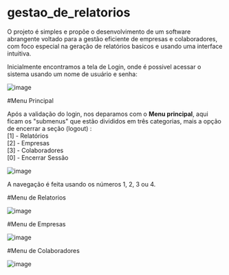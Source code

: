 # gestao_de_relatorios

 O projeto é simples e propõe o desenvolvimento de um software abrangente voltado para a gestão eficiente de empresas e colaboradores, com foco especial na geração de relatórios basicos e usando uma interface intuitiva.

 Inicialmente encontramos a tela de Login, onde é possivel acessar o sistema usando um nome de usuário e senha:

 ![image](https://github.com/Isouz/pim_iv/assets/103651578/1a1790b2-beae-465d-a288-33a817d4765e)

#Menu Principal

Após a validação do login, nos deparamos com o **Menu principal**, aqui ficam os "submenus" que estão divididos em três categorias, mais a opção de encerrar a seção (logout) :<br>
  [1] - Relatórios<br>
  [2] - Empresas<br>
  [3] - Colaboradores<br>
  [0] - Encerrar Sessão<br>

![image](https://github.com/Isouz/pim_iv/assets/103651578/da4d033e-658a-4060-9870-360e203cd708)

A navegação é feita usando os números 1, 2, 3 ou 4.

#Menu de Relatorios

![image](https://github.com/Isouz/pim_iv/assets/103651578/06798440-add0-4037-a549-745bd8aedd40)

#Menu de Empresas

![image](https://github.com/Isouz/pim_iv/assets/103651578/e09df3e2-71fd-448e-aa60-1a9edd5950ed)

#Menu de Colaboradores

![image](https://github.com/Isouz/pim_iv/assets/103651578/d73244d0-38ac-427b-8ed9-2723c2f8c49f)


